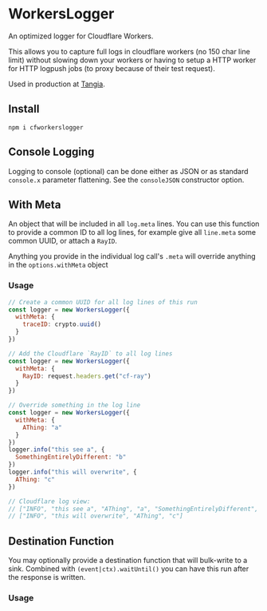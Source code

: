 # WorkersLogger

An optimized logger for Cloudflare Workers.

This allows you to capture full logs in cloudflare workers (no 150 char line limit) without slowing down your workers or having to setup a HTTP worker for HTTP logpush jobs (to proxy because of their test request).

Used in production at [Tangia](www.tangia.co).

## Install

```
npm i cfworkerslogger
```

## Console Logging

Logging to console (optional) can be done either as JSON or as standard `console.x` parameter flattening. See the `consoleJSON` constructor option.

## With Meta

An object that will be included in all `log.meta` lines. You can use this function to provide a common ID to all log lines, for example give all `line.meta` some common UUID, or attach a `RayID`.

Anything you provide in the individual log call's `.meta` will override anything in the `options.withMeta` object

### Usage

```js
// Create a common UUID for all log lines of this run
const logger = new WorkersLogger({
  withMeta: {
    traceID: crypto.uuid()
  }
})
```

```js
// Add the Cloudflare `RayID` to all log lines
const logger = new WorkersLogger({
  withMeta: {
    RayID: request.headers.get("cf-ray")
  }
})
```

```js
// Override something in the log line
const logger = new WorkersLogger({
  withMeta: {
    AThing: "a"
  }
})
logger.info("this see a", {
  SomethingEntirelyDifferent: "b"
})
logger.info("this will overwrite", {
  AThing: "c"
})

// Cloudflare log view:
// ["INFO", "this see a", "AThing", "a", "SomethingEntirelyDifferent", "b"]
// ["INFO", "this will overwrite", "AThing", "c"]
```

## Destination Function

You may optionally provide a destination function that will bulk-write to a sink. Combined with `(event|ctx).waitUntil()` you can have this run after the response is written.

### Usage

```js

```
